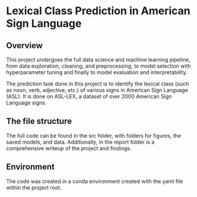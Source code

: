 # Lexical Class Prediction in American Sign Language

## Overview

This project undergoes the full data science and machine learning pipeline, from
data exploration, cleaning, and preprocessing, to model selection with hyperparameter
tuning and finally to model evaluation and interpretability.

The prediction task done in this project is to identify the lexical class (such as
noun, verb, adjective, etc.) of various signs in American Sign Language (ASL). It is
done on ASL-LEX, a dataset of over 2000 American Sign Language signs.

## The file structure

The full code can be found in the src folder, with folders for figures, the saved models,
and data. Additionally, in the report folder is a comprehensive writeup of the project
and findings.

## Environment

The code was created in a conda environment created with the yaml file within the
project root.
